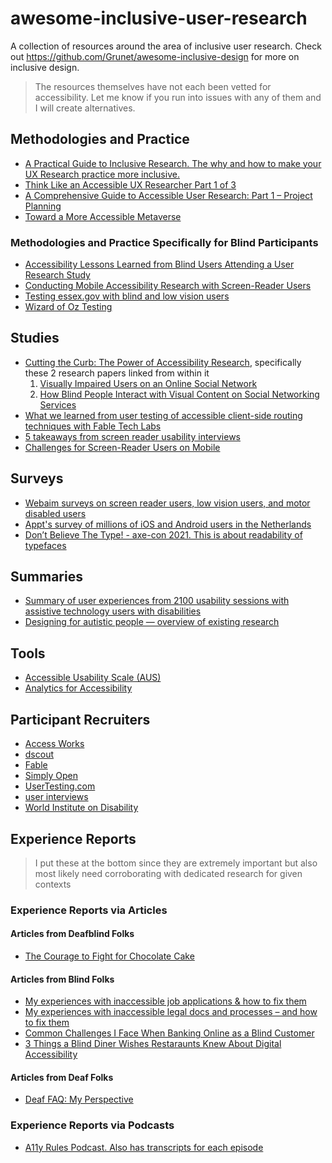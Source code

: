 # awesome-inclusive-user-research

A collection of resources around the area of inclusive user research. Check out https://github.com/Grunet/awesome-inclusive-design for more on inclusive design.

> The resources themselves have not each been vetted for accessibility. Let me know if you run into issues with any of them and I will create alternatives.

## Methodologies and Practice

- [A Practical Guide to Inclusive Research. The why and how to make your UX Research practice more inclusive.](https://medium.com/inclusive-research)
- [Think Like an Accessible UX Researcher Part 1 of 3](https://www.tpgi.com/think-like-an-accessible-ux-researcher-part-1-defining-your-research-problem/)
- [A Comprehensive Guide to Accessible User Research: Part 1 – Project Planning](https://dscout.com/people-nerds/accessible-user-research-1)
- [Toward a More Accessible Metaverse](https://medium.com/meta-research/toward-a-more-accessible-metaverse-a98684bb3f7e)

### Methodologies and Practice Specifically for Blind Participants

- [Accessibility Lessons Learned from Blind Users Attending a User Research Study](https://equalentry.com/accessibility-lessons-from-blind-users/)
- [Conducting Mobile Accessibility Research with Screen-Reader Users](https://www.nngroup.com/articles/mobile-accessibility-research/)
- [Testing essex.gov with blind and low vision users](https://servicetransformation.blog.essex.gov.uk/2023/05/12/testing-essex-gov-with-blind-and-low-vision-users/)
- [Wizard of Oz Testing](https://www.youtube.com/watch?v=lCuK_djeCtg)

## Studies

- [Cutting the Curb: The Power of Accessibility Research](https://medium.com/meta-research/cutting-the-curb-the-power-of-accessibility-research-939f7fa7168), specifically these 2 research papers linked from within it
   1. [Visually Impaired Users on an Online Social Network](https://research.facebook.com/publications/visually-impaired-users-on-an-online-social-network/)
   2. [How Blind People Interact with Visual Content on Social Networking Services](https://research.facebook.com/publications/how-blind-people-interact-with-visual-content-on-social-networking-services/)
- [What we learned from user testing of accessible client-side routing techniques with Fable Tech Labs](https://www.gatsbyjs.com/blog/2019-07-11-user-testing-accessible-client-routing/)
- [5 takeaways from screen reader usability interviews](https://jessbudd.com/blog/screen-reader-usability-testing-observations/)
- [Challenges for Screen-Reader Users on Mobile](https://www.nngroup.com/articles/screen-reader-users-on-mobile/)

## Surveys

- [Webaim surveys on screen reader users, low vision users, and motor disabled users](https://webaim.org/projects/)
- [Appt's survey of millions of iOS and Android users in the Netherlands](https://appt.org/en)
- [Don’t Believe The Type! - axe-con 2021. This is about readability of typefaces](https://youtu.be/h8IOqUl1zII)

## Summaries

- [Summary of user experiences from 2100 usability sessions with assistive technology users with disabilities](https://makeitfable.com/article/usability-testing-benchmarking-accessibility-a-year-in-review/)
- [Designing for autistic people — overview of existing research](https://uxdesign.cc/designing-for-autistic-people-overview-of-existing-research-d6f6dc20710e)

## Tools

- [Accessible Usability Scale (AUS)](https://makeitfable.com/accessible-usability-scale/)
- [Analytics for Accessibility](https://a11y-analytics.deno.dev/)

## Participant Recruiters

- [Access Works](https://access-works.com/)
- [dscout](https://dscout.com/)
- [Fable](https://makeitfable.com/)
- [Simply Open](https://www.simplyopen.io/)
- [UserTesting.com](https://www.usertesting.com/)
- [user interviews](https://www.userinterviews.com/)
- [World Institute on Disability](https://wid.org/accessibility-services/#ux-testing)

## Experience Reports

>I put these at the bottom since they are extremely important but also most likely need corroborating with dedicated research for given contexts

### Experience Reports via Articles

#### Articles from Deafblind Folks

- [The Courage to Fight for Chocolate Cake](https://nfb.org/images/nfb/publications/fr/fr32/2/fr320211.htm)

#### Articles from Blind Folks

- [My experiences with inaccessible job applications & how to fix them](https://www.deque.com/blog/my-experiences-with-inaccessible-job-applications-how-to-fix-them/)
- [My experiences with inaccessible legal docs and processes – and how to fix them](https://www.deque.com/blog/inaccessible-legal-docs-esign-processes/)
- [Common Challenges I Face When Banking Online as a Blind Customer](https://blog.usablenet.com/common-challenges-i-face-when-banking-online-as-a-blind-customer)
- [3 Things a Blind Diner Wishes Restaraunts Knew About Digital Accessibility](https://blog.usablenet.com/3-things-a-blind-diner-wishes-restaurants-knew-about-digital-accessibility)

#### Articles from Deaf Folks

- [Deaf FAQ: My Perspective](https://meryl.net/deaf-frequently-asked-questions/)

### Experience Reports via Podcasts

- [A11y Rules Podcast. Also has transcripts for each episode](https://a11yrules.com/)


